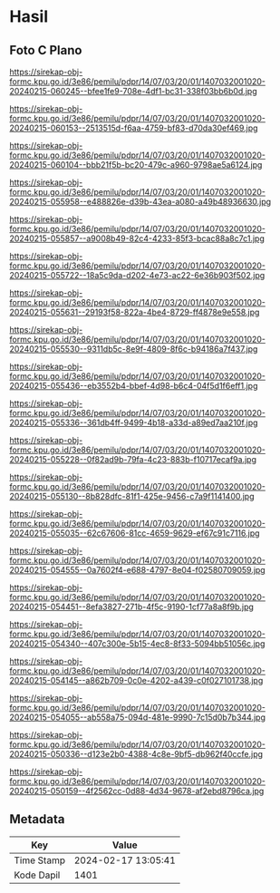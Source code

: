 # Hasil

## Foto C Plano

https://sirekap-obj-formc.kpu.go.id/3e86/pemilu/pdpr/14/07/03/20/01/1407032001020-20240215-060245--bfee1fe9-708e-4df1-bc31-338f03bb6b0d.jpg

https://sirekap-obj-formc.kpu.go.id/3e86/pemilu/pdpr/14/07/03/20/01/1407032001020-20240215-060153--2513515d-f6aa-4759-bf83-d70da30ef469.jpg

https://sirekap-obj-formc.kpu.go.id/3e86/pemilu/pdpr/14/07/03/20/01/1407032001020-20240215-060104--bbb21f5b-bc20-479c-a960-9798ae5a6124.jpg

https://sirekap-obj-formc.kpu.go.id/3e86/pemilu/pdpr/14/07/03/20/01/1407032001020-20240215-055958--e488826e-d39b-43ea-a080-a49b48936630.jpg

https://sirekap-obj-formc.kpu.go.id/3e86/pemilu/pdpr/14/07/03/20/01/1407032001020-20240215-055857--a9008b49-82c4-4233-85f3-bcac88a8c7c1.jpg

https://sirekap-obj-formc.kpu.go.id/3e86/pemilu/pdpr/14/07/03/20/01/1407032001020-20240215-055722--18a5c9da-d202-4e73-ac22-6e36b903f502.jpg

https://sirekap-obj-formc.kpu.go.id/3e86/pemilu/pdpr/14/07/03/20/01/1407032001020-20240215-055631--29193f58-822a-4be4-8729-ff4878e9e558.jpg

https://sirekap-obj-formc.kpu.go.id/3e86/pemilu/pdpr/14/07/03/20/01/1407032001020-20240215-055530--9311db5c-8e9f-4809-8f6c-b94186a7f437.jpg

https://sirekap-obj-formc.kpu.go.id/3e86/pemilu/pdpr/14/07/03/20/01/1407032001020-20240215-055436--eb3552b4-bbef-4d98-b6c4-04f5d1f6eff1.jpg

https://sirekap-obj-formc.kpu.go.id/3e86/pemilu/pdpr/14/07/03/20/01/1407032001020-20240215-055336--361db4ff-9499-4b18-a33d-a89ed7aa210f.jpg

https://sirekap-obj-formc.kpu.go.id/3e86/pemilu/pdpr/14/07/03/20/01/1407032001020-20240215-055228--0f82ad9b-79fa-4c23-883b-f10717ecaf9a.jpg

https://sirekap-obj-formc.kpu.go.id/3e86/pemilu/pdpr/14/07/03/20/01/1407032001020-20240215-055130--8b828dfc-81f1-425e-9456-c7a9f1141400.jpg

https://sirekap-obj-formc.kpu.go.id/3e86/pemilu/pdpr/14/07/03/20/01/1407032001020-20240215-055035--62c67606-81cc-4659-9629-ef67c91c7116.jpg

https://sirekap-obj-formc.kpu.go.id/3e86/pemilu/pdpr/14/07/03/20/01/1407032001020-20240215-054555--0a7602f4-e688-4797-8e04-f02580709059.jpg

https://sirekap-obj-formc.kpu.go.id/3e86/pemilu/pdpr/14/07/03/20/01/1407032001020-20240215-054451--8efa3827-271b-4f5c-9190-1cf77a8a8f9b.jpg

https://sirekap-obj-formc.kpu.go.id/3e86/pemilu/pdpr/14/07/03/20/01/1407032001020-20240215-054340--407c300e-5b15-4ec8-8f33-5094bb51056c.jpg

https://sirekap-obj-formc.kpu.go.id/3e86/pemilu/pdpr/14/07/03/20/01/1407032001020-20240215-054145--a862b709-0c0e-4202-a439-c0f027101738.jpg

https://sirekap-obj-formc.kpu.go.id/3e86/pemilu/pdpr/14/07/03/20/01/1407032001020-20240215-054055--ab558a75-094d-481e-9990-7c15d0b7b344.jpg

https://sirekap-obj-formc.kpu.go.id/3e86/pemilu/pdpr/14/07/03/20/01/1407032001020-20240215-050336--d123e2b0-4388-4c8e-9bf5-db962f40ccfe.jpg

https://sirekap-obj-formc.kpu.go.id/3e86/pemilu/pdpr/14/07/03/20/01/1407032001020-20240215-050159--4f2562cc-0d88-4d34-9678-af2ebd8796ca.jpg


## Metadata

| Key        | Value               |
| ---------- | ------------------- |
| Time Stamp | 2024-02-17 13:05:41 |
| Kode Dapil | 1401                |



